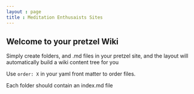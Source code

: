 ```yaml
---
layout : page
title : Meditation Enthusaists Sites
---
```


## Welcome to your pretzel Wiki

Simply create folders, and .md files in your pretzel site, and the layout will automatically build a wiki content tree for you

Use `order: X` in your yaml front matter to order files.

Each folder should contain an index.md file